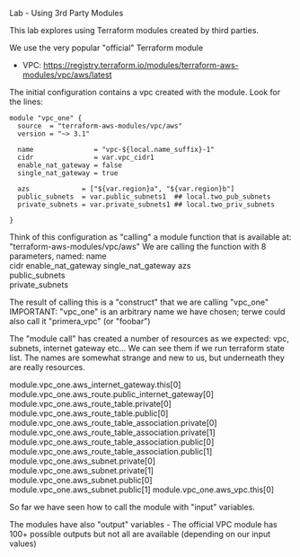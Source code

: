 Lab - Using 3rd Party Modules

This lab explores using Terraform modules created by third parties.

We use the very popular "official" Terraform module
- VPC: https://registry.terraform.io/modules/terraform-aws-modules/vpc/aws/latest


The initial configuration contains a vpc created with the module.
Look for the lines:

```
module "vpc_one" {
  source  = "terraform-aws-modules/vpc/aws"
  version = "~> 3.1"

  name               = "vpc-${local.name_suffix}-1"
  cidr               = var.vpc_cidr1
  enable_nat_gateway = false
  single_nat_gateway = true

  azs             = ["${var.region}a", "${var.region}b"]
  public_subnets  = var.public_subnets1  ## local.two_pub_subnets
  private_subnets = var.private_subnets1 ## local.two_priv_subnets

}
```

Think of this configuration as "calling" a module function that is available at: "terraform-aws-modules/vpc/aws"
We are calling the function with 8 parameters, named:
  name   
  cidr 
  enable_nat_gateway
  single_nat_gateway
  azs     
  public_subnets  
  private_subnets  

The result of calling this is a "construct"  that we are calling "vpc_one"  
IMPORTANT: "vpc_one"  is an arbitrary name we have chosen; terwe could also call it "primera_vpc" (or "foobar")

The "module call" has created a number of resources as we expected:  vpc, subnets, internet gateway etc...
We can see them if we run terraform state list.  The names are somewhat strange and new to us, but underneath they are really resources.

module.vpc_one.aws_internet_gateway.this[0]
module.vpc_one.aws_route.public_internet_gateway[0]
module.vpc_one.aws_route_table.private[0]
module.vpc_one.aws_route_table.public[0]
module.vpc_one.aws_route_table_association.private[0]
module.vpc_one.aws_route_table_association.private[1]
module.vpc_one.aws_route_table_association.public[0]
module.vpc_one.aws_route_table_association.public[1]
module.vpc_one.aws_subnet.private[0]
module.vpc_one.aws_subnet.private[1]
module.vpc_one.aws_subnet.public[0]
module.vpc_one.aws_subnet.public[1]
module.vpc_one.aws_vpc.this[0]

So far we have seen how to call the module with "input" variables.

The modules have also "output" variables - 
The official VPC module has 100+ possible outputs but not all are available (depending on our input values)

